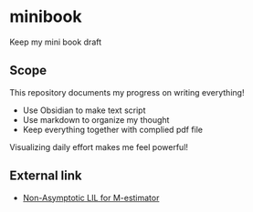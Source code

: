 # minibook
Keep my mini book draft 

## Scope

This repository documents my progress on writing everything!

- Use Obsidian to make text script
- Use markdown to organize my thought
- Keep everything together with complied pdf file

Visualizing daily effort makes me feel powerful! 

## External link

- [Non-Asymptotic LIL for M-estimator](https://github.com/laplus3667/minibook/blob/main/Paper%20/Non-Asymptotic%20M%20Estimator/NonAsympLILMestimator.pdf) 